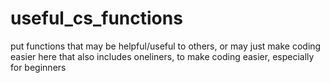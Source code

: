 # useful_cs_functions
put functions that may be helpful/useful to others, or may just make coding easier here
                                                      that also includes oneliners, to make coding easier, especially for beginners
